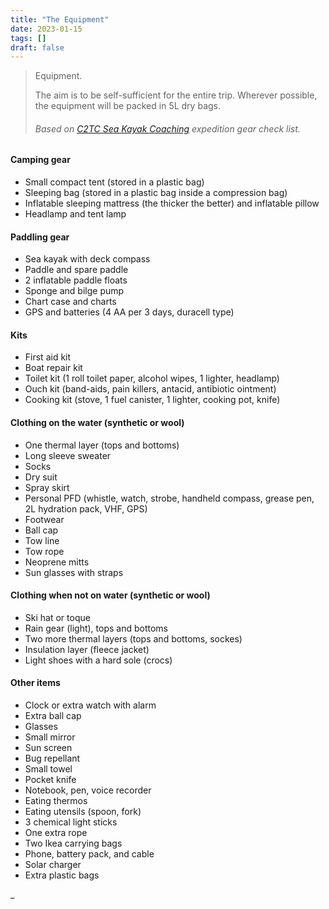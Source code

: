 ```yaml
---
title: "The Equipment"
date: 2023-01-15
tags: []
draft: false
---
```


> Equipment.
>
> The aim is to be self-sufficient for the entire trip. Wherever possible, the equipment will be packed in 5L dry bags.
>
> ###### Based on [C2TC Sea Kayak Coaching](https://committed2thecore.com/) expedition gear check list.

#### Camping gear

- Small compact tent (stored in a plastic bag)
- Sleeping bag (stored in a plastic bag inside a compression bag)
- Inflatable sleeping mattress (the thicker the better) and inflatable pillow
- Headlamp and tent lamp

#### Paddling gear

- Sea kayak with deck compass
- Paddle and spare paddle
- 2 inflatable paddle floats
- Sponge and bilge pump
- Chart case and charts
- GPS and batteries (4 AA per 3 days, duracell type)

#### Kits

- First aid kit
- Boat repair kit
- Toilet kit (1 roll toilet paper, alcohol wipes, 1 lighter, headlamp)
- Ouch kit (band-aids, pain killers, antacid, antibiotic ointment)
- Cooking kit (stove, 1 fuel canister, 1 lighter, cooking pot, knife)

#### Clothing on the water (synthetic or wool)

- One thermal layer (tops and bottoms)
- Long sleeve sweater
- Socks
- Dry suit
- Spray skirt
- Personal PFD (whistle, watch, strobe, handheld compass, grease pen, 2L hydration pack, VHF, GPS)
- Footwear
- Ball cap
- Tow line
- Tow rope
- Neoprene mitts
- Sun glasses with straps

#### Clothing when not on water (synthetic or wool)

- Ski hat or toque
- Rain gear (light), tops and bottoms
- Two more thermal layers (tops and bottoms, sockes)
- Insulation layer (fleece jacket)
- Light shoes with a hard sole (crocs)

#### Other items

- Clock or extra watch with alarm
- Extra ball cap
- Glasses
- Small mirror
- Sun screen
- Bug repellant
- Small towel
- Pocket knife
- Notebook, pen, voice recorder
- Eating thermos
- Eating utensils (spoon, fork)
- 3 chemical light sticks
- One extra rope
- Two Ikea carrying bags
- Phone, battery pack, and cable
- Solar charger
- Extra plastic bags

\_
